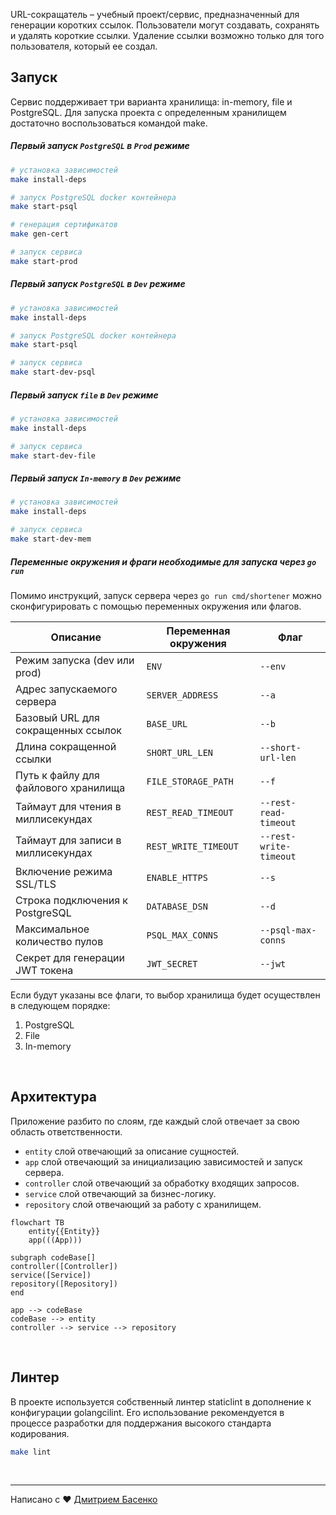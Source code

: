 URL-сокращатель – учебный проект/сервис, предназначенный для генерации коротких ссылок.
Пользователи могут создавать, сохранять и удалять короткие ссылки.
Удаление ссылки возможно только для того пользователя, который ее создал.

## Запуск

Сервис поддерживает три варианта хранилища: in-memory, file и PostgreSQL.
Для запуска проекта с определенным хранилищем достаточно воспользоваться командой make.

##### Первый запуск `PostgreSQL` в `Prod` режиме

```bash
# установка зависимостей
make install-deps

# запуск PostgreSQL docker контейнера
make start-psql

# генерация сертификатов
make gen-cert

# запуск сервиса
make start-prod
```

##### Первый запуск `PostgreSQL` в `Dev` режиме

```bash
# установка зависимостей
make install-deps

# запуск PostgreSQL docker контейнера
make start-psql

# запуск сервиса
make start-dev-psql
```

##### Первый запуск `file` в `Dev` режиме

```bash
# установка зависимостей
make install-deps

# запуск сервиса
make start-dev-file
```

##### Первый запуск `In-memory` в `Dev` режиме

```bash
# установка зависимостей
make install-deps

# запуск сервиса
make start-dev-mem
```

##### Переменные окружения и фраги необходимые для запуска через `go run`

Помимо инструкций, запуск сервера через `go run cmd/shortener` можно сконфигурировать с помощью переменных окружения или
флагов.

| Описание                             | Переменная окружения | Флаг                   |
|--------------------------------------|----------------------|------------------------|
| Режим запуска (dev или prod)         | `ENV`                | `--env`                |
| Адрес запускаемого сервера           | `SERVER_ADDRESS`     | `--a`                  |
| Базовый URL для сокращенных ссылок   | `BASE_URL`           | `--b`                  |
| Длина сокращенной ссылки             | `SHORT_URL_LEN`      | `--short-url-len`      |
| Путь к файлу для файлового хранилища | `FILE_STORAGE_PATH`  | `--f`                  |
| Таймаут для чтения в миллисекундах   | `REST_READ_TIMEOUT`  | `--rest-read-timeout`  |
| Таймаут для записи в миллисекундах   | `REST_WRITE_TIMEOUT` | `--rest-write-timeout` |
| Включение режима SSL/TLS             | `ENABLE_HTTPS`       | `--s`                  |
| Строка подключения к PostgreSQL      | `DATABASE_DSN`       | `--d`                  |
| Максимальное количество пулов        | `PSQL_MAX_CONNS`     | `--psql-max-conns`     |
| Секрет для генерации JWT токена      | `JWT_SECRET`         | `--jwt`                |

Если будут указаны все флаги, то выбор хранилища будет осуществлен в следующем порядке:

1. PostgreSQL
2. File
3. In-memory

<br>

## Архитектура

Приложение разбито по слоям, где каждый слой отвечает за свою область ответственности.

- `entity` слой отвечающий за описание сущностей.
- `app` слой отвечающий за инициализацию зависимостей и запуск сервера.
- `controller` слой отвечающий за обработку входящих запросов.
- `service` слой отвечающий за бизнес-логику.
- `repository` слой отвечающий за работу с хранилищем.

```mermaid
flowchart TB
    entity{{Entity}}
    app(((App)))

subgraph codeBase[]
controller([Controller])
service([Service])
repository([Repository])
end

app --> codeBase
codeBase --> entity
controller --> service --> repository
```

<br>

## Линтер

В проекте используется собственный линтер staticlint в дополнение к конфигурации golangcilint.
Его использование рекомендуется в процессе разработки для поддержания высокого стандарта кодирования.

```bash
make lint
```

<br>

___

Написано с ❤️ [Дмитрием Басенко](https://t.me/dsbasko)